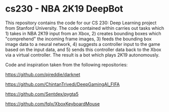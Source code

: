 # cs230 - NBA 2K19 DeepBot
This repository contains the code for our CS 230: Deep Learning project from Stanford University. The code contained within carries out tasks which 1) takes in NBA 2K19 input from an Xbox, 2) creates bounding boxes which "comprehend" the incoming frame images, 3) feeds the bounding box image data to a neural network, 4) suggests a controller input to the game based on the input data, and 5) sends this controller data back to the Xbox via a virtual controller. The result is a bot which plays 2K19 autonomously.


Code and inspiration taken from the following repositories:

https://github.com/pjreddie/darknet

https://github.com/ChintanTrivedi/DeepGamingAI_FIFA

https://github.com/Sentdex/pygta5

https://github.com/fqlx/XboxKeyboardMouse
